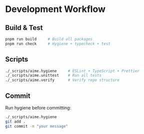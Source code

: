 # Development Workflow

## Build & Test
```bash
pnpm run build     # Build all packages
pnpm run check     # Hygiene + typecheck + test
```

## Scripts
```bash
./_scripts/aime.hygiene     # ESLint + TypeScript + Prettier
./_scripts/aime.unittest    # Run all tests
./_scripts/aime.verify      # Verify repo structure
```

## Commit
Run hygiene before committing:
```bash
./_scripts/aime.hygiene
git add .
git commit -m "your message"
```
